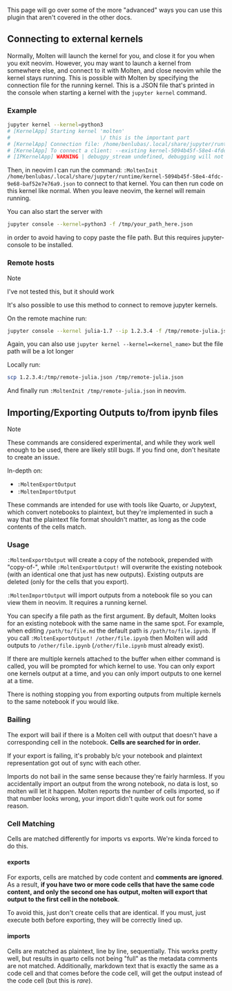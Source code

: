 This page will go over some of the more "advanced" ways you can use this plugin that aren't covered
in the other docs.

## Connecting to external kernels

Normally, Molten will launch the kernel for you, and close it for you when you exit neovim. However,
you may want to launch a kernel from somewhere else, and connect to it with Molten, and close neovim
while the kernel stays running. This is possible with Molten by specifying the connection file for
the running kernel. This is a JSON file that's printed in the console when starting a kernel with
the `jupyter kernel` command.

### Example

```bash
jupyter kernel --kernel=python3
# [KernelApp] Starting kernel 'molten'
#                             \/ this is the important part
# [KernelApp] Connection file: /home/benlubas/.local/share/jupyter/runtime/kernel-5094b45f-58e4-4fdc-9e68-baf52e7e76a9.json
# [KernelApp] To connect a client: --existing kernel-5094b45f-58e4-4fdc-9e68-baf52e7e76a9.json
# [IPKernelApp] WARNING | debugpy_stream undefined, debugging will not be enabled
```

Then, in neovim I can run the command: `:MoltenInit
/home/benlubas/.local/share/jupyter/runtime/kernel-5094b45f-58e4-4fdc-9e68-baf52e7e76a9.json` to
connect to that kernel. You can then run code on this kernel like normal. When you leave neovim, the
kernel will remain running.

You can also start the server with

```bash
jupyter console --kernel=python3 -f /tmp/your_path_here.json
```

in order to avoid having to copy paste the file path. But this requires jupyter-console to be
installed.

### Remote hosts

> [!NOTE]
> I've not tested this, but it should work

It's also possible to use this method to connect to remove jupyter kernels.

On the remote machine run:

```bash
jupyter console --kernel julia-1.7 --ip 1.2.3.4 -f /tmp/remote-julia.json
```

Again, you can also use `jupyter kernel --kernel=<kernel_name>` but the file path will be a lot
longer

Locally run:

```bash
scp 1.2.3.4:/tmp/remote-julia.json /tmp/remote-julia.json
```

And finally run `:MoltenInit /tmp/remote-julia.json` in neovim.

## Importing/Exporting Outputs to/from ipynb files

> [!NOTE]
> These commands are considered experimental, and while they work well enough to be used, there are
> likely still bugs. If you find one, don't hesitate to create an issue.

In-depth on:
- `:MoltenExportOutput`
- `:MoltenImportOutput`

These commands are intended for use with tools like Quarto, or Jupytext, which convert notebooks to
plaintext, but they're implemented in such a way that the plaintext file format shouldn't matter, as
long as the code contents of the cells match.

### Usage

`:MoltenExportOutput` will create a copy of the notebook, prepended with "copy-of-", while
`:MoltenExportOutput!` will overwrite the existing notebook (with an identical one that just has new
outputs). Existing outputs are deleted (only for the cells that you export).

`:MoltenImportOutput` will import outputs from a notebook file so you can view them in neovim. It
requires a running kernel.

You can specify a file path as the first argument. By default, Molten looks for an existing notebook
with the same name in the same spot. For example, when editing `/path/to/file.md` the default path
is `/path/to/file.ipynb`. If you call `:MoltenExportOutput! /other/file.ipynb`
then Molten will add outputs to `/other/file.ipynb` (`/other/file.ipynb` must already exist).

If there are multiple kernels attached to the buffer when either command is called, you will be
prompted for which kernel to use. You can only export one kernels output at a time, and you can only
import outputs to one kernel at a time.

There is nothing stopping you from exporting outputs from multiple kernels to the same notebook if
you would like.

### Bailing

The export will bail if there is a Molten cell with output that doesn't have a corresponding cell in
the notebook. **Cells are searched for in order.**

If your export is failing, it's probably b/c your notebook and plaintext representation got out of
sync with each other.

Imports do not bail in the same sense because they're fairly harmless. If you accidentally import
an output from the wrong notebook, no data is lost, so molten will let it happen. Molten reports the
number of cells imported, so if that number looks wrong, your import didn't quite work out for some
reason.


### Cell Matching

Cells are matched differently for imports vs exports. We're kinda forced to do this.

#### exports

For exports, cells are matched by code content and **comments are ignored**. As a result, **if you
have two or more code cells that have the same code content, and only the second one has output,
molten will export that output to the first cell in the notebook**.

To avoid this, just don't create cells that are identical. If you must, just execute both before
exporting, they will be correctly lined up.

#### imports

Cells are matched as plaintext, line by line, sequentially. This works pretty well, but results in
quarto cells not being "full" as the metadata comments are not matched. Additionally, markdown text
that is exactly the same as a code cell and that comes before the code cell, will get the output
instead of the code cell (but this is _rare_).
